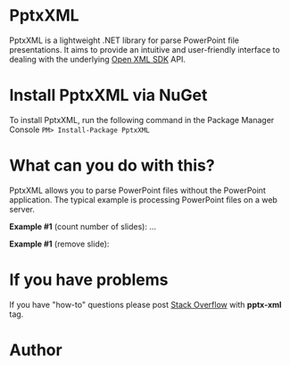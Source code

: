 # PptxXML
PptxXML is a lightweight .NET library for parse PowerPoint file presentations. It aims to provide an intuitive and user-friendly interface to dealing with the underlying [Open XML SDK](https://github.com/OfficeDev/Open-XML-SDK) API.

# Install PptxXML via NuGet
To install PptxXML, run the following command in the Package Manager Console
`PM> Install-Package PptxXML`

# What can you do with this?
PptxXML allows you to parse PowerPoint files without the PowerPoint application. The typical example is processing PowerPoint files on a web server.

**Example #1** (count number of slides):
...

**Example #1** (remove slide):

# If you have problems
If you have "how-to" questions please post [Stack Overflow](https://stackoverflow.com/) with **pptx-xml** tag.

# Author